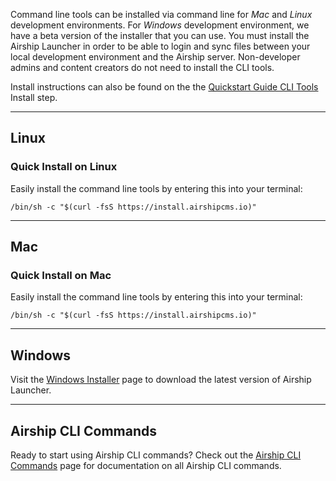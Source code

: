 Command line tools can be installed via command line for _Mac_ and _Linux_ development environments. For _Windows_ development environment, we have a beta version of the installer that you can use. You must install the Airship Launcher in order to be able to login and sync files between your local development environment and the Airship server. Non-developer admins and content creators do not need to install the CLI tools.

Install instructions can also be found on the the [Quickstart Guide CLI Tools](https://airshipcms.io/quickstart-guide/view/get-the-cli-tools) Install step.

---

## Linux 

### Quick Install on Linux
Easily install the command line tools by entering this into your terminal:
```
/bin/sh -c "$(curl -fsS https://install.airshipcms.io)"
```

---

## Mac 

### Quick Install on Mac
Easily install the command line tools by entering this into your terminal:
```
/bin/sh -c "$(curl -fsS https://install.airshipcms.io)"
```

---

## Windows
Visit the [Windows Installer](https://airshipcms.io/windows-installer) page to download the latest version of Airship Launcher.

---

## Airship CLI Commands
Ready to start using Airship CLI commands? Check out the [Airship CLI Commands](https://airshipcms.io/documentation/view/airship-cli-commands) page for documentation on all Airship CLI commands.
